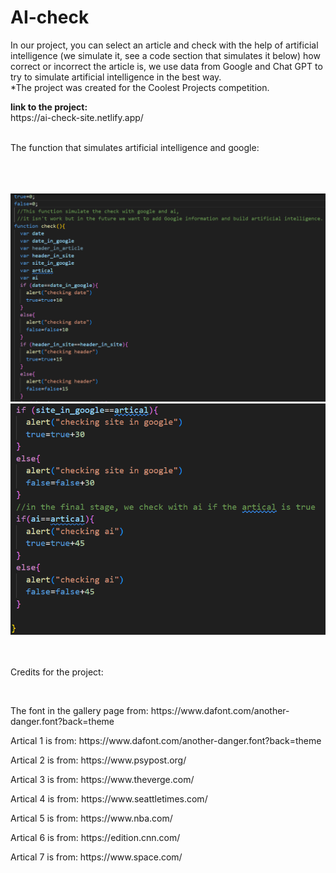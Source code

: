 # AI-check
<p>In our project, you can select an article and check with the help of artificial intelligence (we simulate it, see a code section that simulates it below) how correct or incorrect the article is, we use data from Google and Chat GPT to try to simulate artificial intelligence in the best way. <br>
*The project was created for the Coolest Projects competition.</p>
<strong>link to the project:</strong>
<br>https://ai-check-site.netlify.app/
<br><br><p>The function that simulates artificial intelligence and google: </p> <br> <br> <br>
<img src="./pics_for_readme/Screenshot 2024-04-18 193738.png">
<img src="./pics_for_readme/Screenshot 2024-04-18 194739.png">
<br> <br> <br>
<p>Credits for the project: </p>
<br><p> The font in the gallery page from:
https://www.dafont.com/another-danger.font?back=theme
<br><p> Artical 1 is from:
https://www.dafont.com/another-danger.font?back=theme
<br><p> Artical 2 is from:
https://www.psypost.org/
<br><p> Artical 3 is from:
https://www.theverge.com/
<br><p> Artical 4 is from:
https://www.seattletimes.com/
<br><p> Artical 5 is from:
https://www.nba.com/
<br><p> Artical 6 is from:
https://edition.cnn.com/
<br><p> Artical 7 is from:
https://www.space.com/
